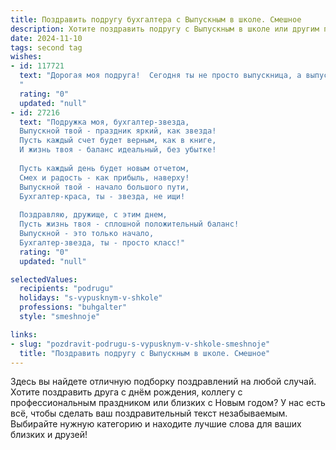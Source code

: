 ```yaml
---
title: Поздравить подругу бухгалтера с Выпускным в школе. Смешное
description: Хотите поздравить подругу с Выпускным в школе или другим праздником? Наш ИИ создаст незабываемое поздравление, а вы обязательно выделитесь среди других.  
date: 2024-11-10
tags: second tag
wishes:
- id: 117721
  text: "Дорогая моя подруга!  Сегодня ты не просто выпускница, а выпускница-бухгалтер!  Представляю, как теперь все твои друзья будут с трепетом ждать возврата долгов –  ты же теперь профи в подсчёте копеек!  Поздравляю с окончанием школы и началом новой,  финансово-ответственной жизни!  Пусть твой путь будет не таким скучным, как годовой отчёт, а зарплата –  круглой и стабильно растущей, как долги твоих задолжников!  Успехов тебе, будь счастлива!
  "
  rating: "0"
  updated: "null"
- id: 27216
  text: "Подружка моя, бухгалтер-звезда,
  Выпускной твой - праздник яркий, как звезда!
  Пусть каждый счет будет верным, как в книге,
  И жизнь твоя - баланс идеальный, без убытке!
  
  Пусть каждый день будет новым отчетом,
  Смех и радость - как прибыль, наверху!
  Выпускной твой - начало большого пути,
  Бухгалтер-краса, ты - звезда, не ищи!
  
  Поздравляю, дружище, с этим днем,
  Пусть жизнь твоя - сплошной положительный баланс!
  Выпускной - это только начало,
  Бухгалтер-звезда, ты - просто класс!"
  rating: "0"
  updated: "null"

selectedValues:
  recipients: "podrugu"
  holidays: "s-vypusknym-v-shkole"
  professions: "buhgalter"
  style: "smeshnoje"

links:
- slug: "pozdravit-podrugu-s-vypusknym-v-shkole-smeshnoje"
  title: "Поздравить подругу с Выпускным в школе. Смешное"
---
```


Здесь вы найдете отличную подборку поздравлений на любой случай.
Хотите поздравить друга с днём рождения, коллегу с профессиональным праздником или близких с Новым годом? У нас есть всё, чтобы сделать ваш поздравительный текст незабываемым. Выбирайте нужную категорию и находите лучшие слова для ваших близких и друзей!
